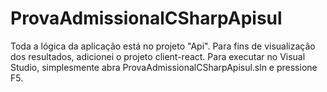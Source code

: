 # ProvaAdmissionalCSharpApisul

Toda a lógica da aplicação está no projeto "Api".
Para fins de visualização dos resultados, adicionei o projeto client-react. 
Para executar no Visual Studio, simplesmente abra ProvaAdmissionalCSharpApisul.sln e pressione F5.
